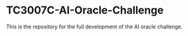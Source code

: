 # TC3007C-AI-Oracle-Challenge
This is the repository for the full development of the AI oracle challenge.
